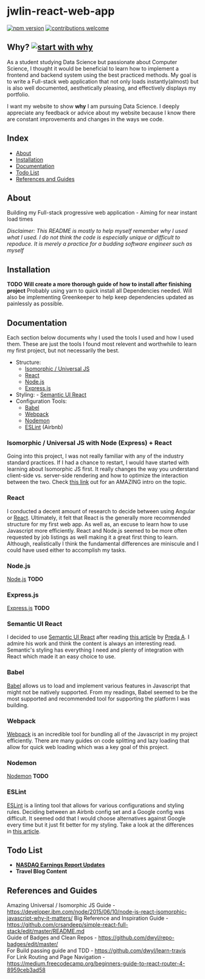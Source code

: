 # jwlin-react-web-app

[![npm version](https://badge.fury.io/js/npm.svg)](https://badge.fury.io/js/npm)
[![contributions welcome](https://img.shields.io/badge/contributions-welcome-brightgreen.svg?style=flat)](https://github.com/jwlin17/jwlin-react/issues)

## Why? [![start with why](https://img.shields.io/badge/start%20with-why%3F-brightgreen.svg?style=flat)](http://www.ted.com/talks/simon_sinek_how_great_leaders_inspire_action)

As a student studying Data Science but passionate about Computer Science, I thought it would be beneficial to learn how to implement a frontend and backend system using the best practiced methods. My goal is to write a Full-stack web application that not only loads instantly(almost) but is also well documented, aesthetically pleasing, and effectively displays my portfolio. 

I want my website to show **why** I am pursuing Data Science. I deeply appreciate any feedback or advice about my website because I know there are constant improvements and changes in the ways we code. 

## Index
- [About](#about)
- [Installation](#installation)
- [Documentation](#documentation)
- [Todo List](#todo-list)
- [References and Guides](#references-and-guides)

## About

Building my Full-stack progressive web application - Aiming for near instant load times

*Disclaimer: This README is mostly to help myself remember why I used what I used. I do not think the code is especially unique or difficult to repoduce. It is merely a practice for a budding software engineer such as myself*

## Installation
**TODO**
**Will create a more thorough guide of how to install after finishing project**
Probably using yarn to quick install all Dependencies needed. Will also be implementing Greenkeeper to help keep dependencies updated as painlessly as possible.

## Documentation

Each section below documents why I used the tools I used and how I used them. These are just the tools I found most relevent and worthwhile to learn my first project, but not necessarily the best.

  - Structure:
    - [Isomorphic / Universal JS](#isomorphic--universal-js-with-node-express--react)
    - [React](#react) 
    - [Node.js](#nodejs)
    - [Express.js](#expressjs)
  -  Styling:
    - [Semantic UI React](#semantic-UI-React)
  - Configuration Tools:
    - [Babel](babel)
    - [Webpack](#webpack)
    - [Nodemon](#nodemon)
    - [ESLint](#eslint) (Airbnb)
      
### Isomorphic / Universal JS with Node (Express) + React

Going into this project, I was not really familiar with any of the industry standard practices. If I had a chance to restart, I would have started with learning about Isomorphic JS first. It really changes the way you understand client-side vs. server-side rendering and how to optimize the interaction between the two. Check [this link](https://developer.ibm.com/node/2015/06/10/node-js-react-isomorphic-javascript-why-it-matters/) out for an AMAZING intro on the topic. 

### React

I conducted a decent amount of research to decide between using Angular or [React](https://reactjs.org/). Ultimately, it felt that React is the generally more recommended structure for my first web app. As well as, an excuse to learn how to use Javascript more efficiently. React and Node.js seemed to be more often requested by job listings as well making it a great first thing to learn. Although, realistically I think the fundamental differences are miniscule and I could have used either to accomplish my tasks.

### Node.js
[Node.js](https://nodejs.org/en/)
**TODO**
### Express.js
[Express.js](https://expressjs.com/)
**TODO**
### Semantic UI React

I decided to use [Semantic UI React](https://react.semantic-ui.com/) after reading [this article](https://medium.com/@Preda/semantic-ui-for-good-looking-looking-elements-5e6645787e99) by [Preda A](https://medium.com/@Preda). I admire his work and think the content is always an interesting read. Semantic's styling has everything I need and plenty of integration with React which made it an easy choice to use.

### Babel

[Babel](https://babeljs.io/) allows us to load and implement various features in Javascript that might not be natively supported. From my readings, Babel seemed to be the most supported and recommended tool for supporting the platform I was building.

### Webpack

[Webpack](https://webpack.js.org/) is an incredible tool for bundling all of the Javascript in my project efficiently. There are many guides on code splitting and lazy loading that allow for quick web loading which was a key goal of this project.

### Nodemon
[Nodemon](https://github.com/remy/nodemon)
**TODO**
### ESLint

[ESLint](https://eslint.org/docs/about/) is a linting tool that allows for various configurations and styling rules. Deciding between an Airbnb config set and a Google config was difficult. It seemed odd that I would choose alternatives against Google every time but it just fit better for my styling. Take a look at the differences in [this article](https://medium.com/@uistephen/style-guides-for-linting-ecmascript-2015-eslint-common-google-airbnb-6c25fd3dff0). 
 
## Todo List
- [**NASDAQ Earnings Report Updates**](https://www.nasdaq.com/earnings/earnings-calendar.aspx)
- **Travel Blog Content**

## References and Guides
    
Amazing Universal / Isomorphic JS Guide - https://developer.ibm.com/node/2015/06/10/node-js-react-isomorphic-javascript-why-it-matters/
Big Reference and Inspiration Guide - https://github.com/crsandeep/simple-react-full-stack/edit/master/README.md    
Guide of Badges and Clean Repos - https://github.com/dwyl/repo-badges/edit/master/    
For Build passing guide and TDD - https://github.com/dwyl/learn-travis    
For Link Routing and Page Navigation - https://medium.freecodecamp.org/beginners-guide-to-react-router-4-8959ceb3ad58
